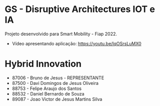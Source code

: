 # GS - Disruptive Architectures IOT e IA
Projeto desenvolvido para Smart Mobility - Fiap 2022.
* Vídeo apresentando aplicação: https://youtu.be/lqOSrsLuMX0

# Hybrid Innovation

* 87006 - Bruno de Jesus - REPRESENTANTE
* 87500 - Davi Domingos de Jesus Oliveira
* 88753 - Felipe Araujo dos Santos
* 88532 - Daniel Bernardo de Souza
* 89087 - Joao Victor de Jesus Martins Silva
